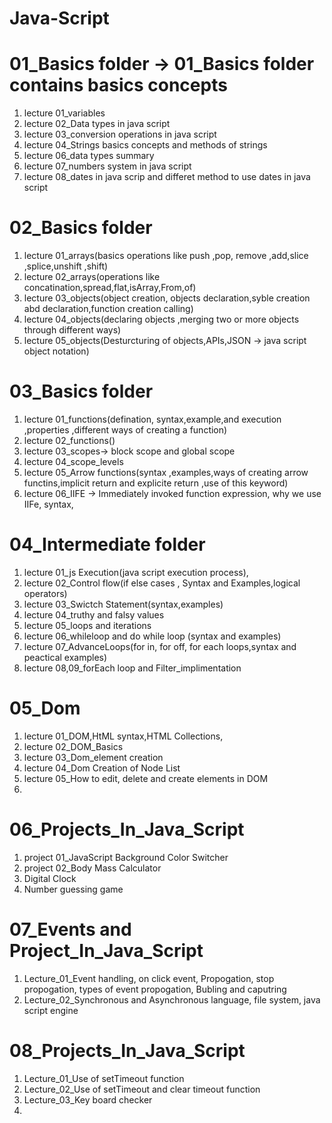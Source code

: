 # Java-Script

# 01_Basics folder -> 01_Basics folder contains basics concepts 
1) lecture 01_variables
2) lecture 02_Data types in java script
3) lecture 03_conversion operations in java script
4) lecture 04_Strings basics concepts and methods of strings 
5) lecture 06_data types summary
6) lecture 07_numbers system in java script 
7) lecture 08_dates in java scrip and differet method to use dates in java script

# 02_Basics folder
1) lecture 01_arrays(basics operations like push ,pop, remove ,add,slice ,splice,unshift ,shift)
2) lecture 02_arrays(operations like concatination,spread,flat,isArray,From,of)
3) lecture 03_objects(object creation, objects declaration,syble creation abd declaration,function creation calling)
4) lecture 04_objects(declaring objects ,merging two or more objects through different ways)
5) lecture 05_objects(Desturcturing of objects,APIs,JSON -> java script object notation)

# 03_Basics folder
1) lecture 01_functions(defination, syntax,example,and execution ,properties ,different ways of creating a function)
2) lecture 02_functions()
3) lecture 03_scopes-> block scope and global scope
4) lecture 04_scope_levels
5) lecture 05_Arrow functions(syntax ,examples,ways of creating arrow functins,implicit return and explicite return ,use of this keyword)
6) lecture 06_IIFE -> Immediately invoked function expression, why we use IIFe, syntax,
   
# 04_Intermediate folder
1) lecture 01_js Execution(java script execution process),
2) lecture 02_Control flow(if else cases , Syntax and Examples,logical operators)
4) lecture 03_Swictch Statement(syntax,examples)
5) lecture 04_truthy and falsy values
6) lecture 05_loops and iterations
7) lecture 06_whileloop and do while loop (syntax and examples)
8) lecture 07_AdvanceLoops(for in, for off, for each loops,syntax and peactical examples)
9) lecture 08,09_forEach loop and Filter_implimentation

# 05_Dom 
1) lecture 01_DOM,HtML syntax,HTML Collections,
2) lecture 02_DOM_Basics
3) lecture 03_Dom_element creation
4) lecture 04_Dom Creation of Node List
5) lecture 05_How to edit, delete and create elements in DOM
6) 

# 06_Projects_In_Java_Script
1) project 01_JavaScript Background Color Switcher
2) project 02_Body Mass Calculator
3) Digital Clock
4) Number guessing game

# 07_Events and Project_In_Java_Script
1) Lecture_01_Event handling, on click event, Propogation, stop propogation, types of event propogation, Bubling and caputring
2) Lecture_02_Synchronous and Asynchronous language, file system, java script engine 

# 08_Projects_In_Java_Script
1) Lecture_01_Use of setTimeout function
2) Lecture_02_Use of setTimeout and clear timeout  function
3) Lecture_03_Key board checker
4)  


    

